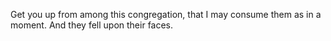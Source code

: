 Get you up from among this congregation, that I may consume them as in a moment. And they fell upon their faces.
